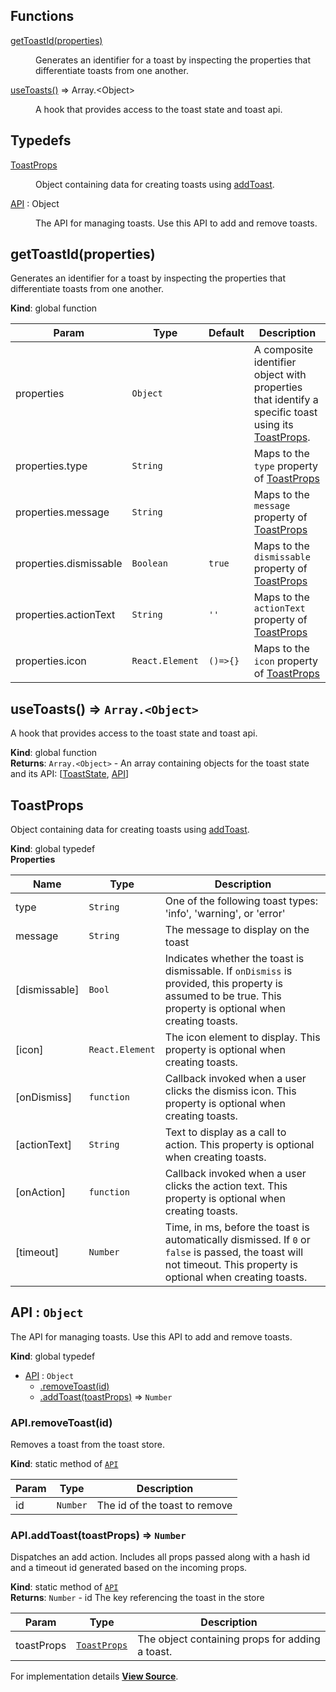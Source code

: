 ## Functions

<dl>
<dt><a href="#getToastId">getToastId(properties)</a></dt>
<dd>

Generates an identifier for a toast by inspecting the properties that
differentiate toasts from one another.

</dd>
<dt><a href="#useToasts">useToasts()</a> ⇒ <inlineCode>Array.&lt;Object&gt;</inlineCode></dt>
<dd>

A hook that provides access to the toast state and toast api.

</dd>
</dl>

## Typedefs

<dl>
<dt><a href="#ToastProps">ToastProps</a></dt>
<dd>

Object containing data for creating toasts using [addToast](#API.addToast).

</dd>
<dt><a href="#API">API</a> : <inlineCode>Object</inlineCode></dt>
<dd>

The API for managing toasts.
Use this API to add and remove toasts.

</dd>
</dl>

<a name="getToastId"></a>

## getToastId(properties)
Generates an identifier for a toast by inspecting the properties that
differentiate toasts from one another.

**Kind**: global function  

| Param | Type | Default | Description |
| --- | --- | --- | --- |
| properties | `Object` |  | A composite identifier object with properties   that identify a specific toast using its [ToastProps](#ToastProps). |
| properties.type | `String` |  | Maps to the `type` property of [ToastProps](#ToastProps) |
| properties.message | `String` |  | Maps to the `message` property of [ToastProps](#ToastProps) |
| properties.dismissable | `Boolean` | <code>true</code> | Maps to the `dismissable` property of [ToastProps](#ToastProps) |
| properties.actionText | `String` | <code>&#x27;&#x27;</code> | Maps to the `actionText` property of [ToastProps](#ToastProps) |
| properties.icon | `React.Element` | <code>()&#x3D;&gt;{}</code> | Maps to the `icon` property of [ToastProps](#ToastProps) |

<a name="useToasts"></a>

## useToasts() ⇒ `Array.<Object>`
A hook that provides access to the toast state and toast api.

**Kind**: global function  
**Returns**: `Array.<Object>` - An array containing objects for the toast state and its API: [[ToastState](../useToastContext#ToastState), [API](#API)]  
<a name="ToastProps"></a>

## ToastProps
Object containing data for creating toasts using [addToast](#API.addToast).

**Kind**: global typedef  
**Properties**

| Name | Type | Description |
| --- | --- | --- |
| type | `String` | One of the following toast types: 'info', 'warning',   or 'error' |
| message | `String` | The message to display on the toast |
| [dismissable] | `Bool` | Indicates whether the toast is dismissable.   If `onDismiss` is provided, this property is assumed to be true.   This property is optional when creating toasts. |
| [icon] | `React.Element` | The icon element to display.   This property is optional when creating toasts. |
| [onDismiss] | `function` | Callback invoked when a user clicks the   dismiss icon.   This property is optional when creating toasts. |
| [actionText] | `String` | Text to display as a call to action.   This property is optional when creating toasts. |
| [onAction] | `function` | Callback invoked when a user clicks the action   text.   This property is optional when creating toasts. |
| [timeout] | `Number` | Time, in ms, before the toast is automatically   dismissed.   If `0` or `false` is passed, the toast will not timeout.   This property is optional when creating toasts. |

<a name="API"></a>

## API : `Object`
The API for managing toasts.
Use this API to add and remove toasts.

**Kind**: global typedef  

* [API](#API) : `Object`
    * [.removeToast(id)](#API.removeToast)
    * [.addToast(toastProps)](#API.addToast) ⇒ `Number`

<a name="API.removeToast"></a>

### API.removeToast(id)
Removes a toast from the toast store.

**Kind**: static method of [`API`](#API)  

| Param | Type | Description |
| --- | --- | --- |
| id | `Number` | The id of the toast to remove |

<a name="API.addToast"></a>

### API.addToast(toastProps) ⇒ `Number`
Dispatches an add action. Includes all props passed along with a hash id
and a timeout id generated based on the incoming props.

**Kind**: static method of [`API`](#API)  
**Returns**: `Number` - id The key referencing the toast in the store  

| Param | Type | Description |
| --- | --- | --- |
| toastProps | [`ToastProps`](#ToastProps) | The object containing props for adding a toast. |



For implementation details [**View Source**](https://github.com/magento/pwa-studio/blob/develop/packages/peregrine/lib/Toasts/useToasts.js).
